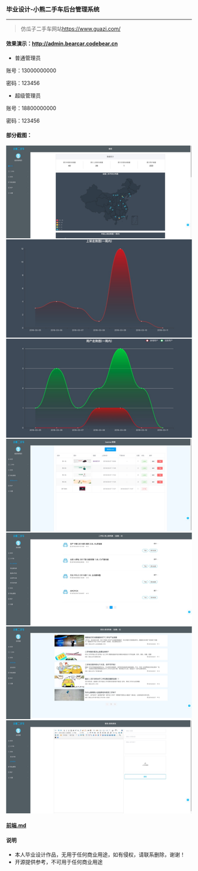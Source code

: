 ### 毕业设计-小熊二手车后台管理系统
---

> 仿瓜子二手车网站<https://www.guazi.com/>

#### 效果演示：<http://admin.bearcar.codebear.cn>

* 普通管理员

账号：13000000000

密码：123456
* 超级管理员

账号：18800000000

密码：123456

#### 部分截图：
![1](/img/admin/1.png)
![2](/img/admin/2.png)
![3](/img/admin/3.png)
![4](/img/admin/4.png)
![5](/img/admin/5.png)
![6](/img/admin/6.png)
![6](/img/admin/7.png)

#### [前端.md](https://github.com/CB-ysx/bearcar/blob/master/README.md)

#### 说明
* 本人毕业设计作品，无用于任何商业用途，如有侵权，请联系删除，谢谢！
* 开源提供参考，不可用于任何商业用途
